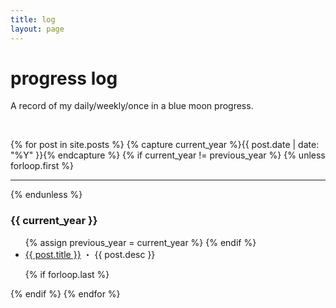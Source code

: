```yaml
---
title: log
layout: page
---
```


<h1>progress log</h1>
<p class="desc">A record of my daily/weekly/once in a blue moon progress.</p>

<br>

{% for post in site.posts %}
{% capture current_year %}{{ post.date | date: "%Y" }}{% endcapture %}
{% if current_year != previous_year %}
{% unless forloop.first %}

</ul>
<hr>
{% endunless %}
<h3>{{ current_year }}</h3>
<ul>
{% assign previous_year = current_year %}
{% endif %}

  <li><a class="post-link" href="{{ post.url }}">{{ post.title }}</a> ・ <span class="post-desc">{{ post.desc }}</span></li>

{% if forloop.last %}

</ul>
{% endif %}
{% endfor %}
